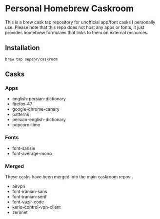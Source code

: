 # Personal Homebrew Caskroom
This is a brew cask tap repository for unofficial app/font casks I personally use. Please note that this repo does not host any apps or fonts, it just provides homebrew formulaes that links to them on external resources.  

## Installation
```shell
brew tap sepehr/caskroom
```

## Casks
### Apps
- english-persian-dictionary
- firefox-47
- google-chrome-canary
- patterns
- persian-english-dictionary
- popcorn-time

### Fonts
- font-sansie
- font-average-mono

### Merged
These casks have been merged into the main caskroom repos:  

- airvpn
- font-iranian-sans
- font-iranian-serif
- font-vazir-code
- kerio-control-vpn-client
- zeronet
